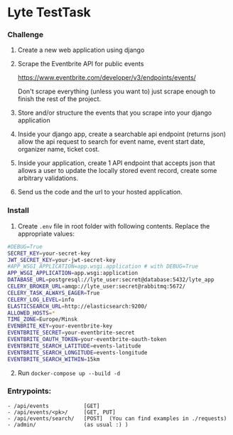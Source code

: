 # Lyte TestTask

### Challenge

1. Create a new web application using django

2. Scrape the Eventbrite API for public events

    https://www.eventbrite.com/developer/v3/endpoints/events/

    Don't scrape everything (unless you want to) just scrape enough to finish the rest of the project.

3. Store and/or structure the events that you scrape into your django application

4. Inside your django app, create a searchable api endpoint (returns json) allow the api request to search for event name, event start date, organizer name, ticket cost.

5. Inside your application, create 1 API endpoint that accepts json that allows a user to update the locally stored event record, create some arbitrary validations.

6. Send us the code and the url to your hosted application.


### Install

1. Create `.env` file in root folder with following contents. Replace the appropriate values:

```bash
#DEBUG=True
SECRET_KEY=your-secret-key
JWT_SECRET_KEY=your-jwt-secret-key
#APP_WSGI_APPLICATION=app.wsgi.application # with DEBUG=True
APP_WSGI_APPLICATION=app.wsgi:application
DATABASE_URL=postgresql://lyte_user:secret@database:5432/lyte_app
CELERY_BROKER_URL=amqp://lyte_user:secret@rabbitmq:5672/
CELERY_TASK_ALWAYS_EAGER=True
CELERY_LOG_LEVEL=info
ELASTICSEARCH_URL=http://elasticsearch:9200/
ALLOWED_HOSTS=*
TIME_ZONE=Europe/Minsk
EVENBRITE_KEY=your-eventbrite-key
EVENTBRITE_SECRET=your-eventbrite-secret
EVENTBRITE_OAUTH_TOKEN=your-eventbrite-oauth-token
EVENTBRITE_SEARCH_LATITUDE=events-latitude
EVENTBRITE_SEARCH_LONGITUDE=events-longitude
EVENTBRITE_SEARCH_WITHIN=15km
```

2. Run ``` docker-compose up --build -d ```

### Entrypoints:

    - /api/events           [GET]
    - /api/events/<pk>/     [GET, PUT]
    - /api/events/search/   [POST]  (You can find examples in ./requests)
    - /admin/               (as usual :) )
